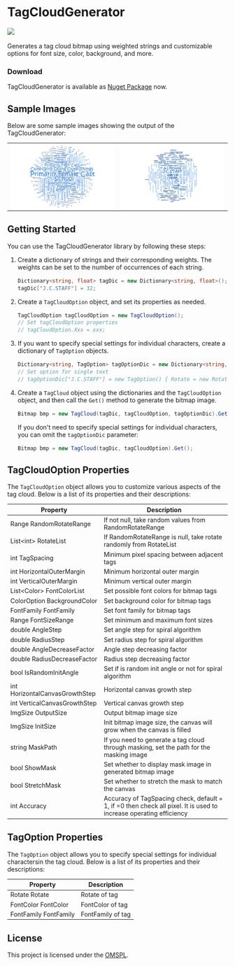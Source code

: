 # TagCloudGenerator
<img src="https://www.nuget.org/Content/gallery/img/logo-header.svg?sanitize=true" height="30px">

Generates a tag cloud bitmap using weighted strings and customizable options for font size, color, background, and more.

### Download
TagCloudGenerator is available as [Nuget Package](https://www.nuget.org/packages/TagCloudGenerator/) now.

## Sample Images

Below are some sample images showing the output of the TagCloudGenerator:

<table>
  <tr>
    <td><img width=1000 align="center" src="https://github.com/ZjzMisaka/AnimeReport/blob/main/tags.bmp"/></td>
    <td><img width=1000 align="center" src="https://github.com/ZjzMisaka/AnimeReport/blob/main/companies.bmp"/></td>
  </tr>
</table>

## Getting Started

You can use the TagCloudGenerator library by following these steps:

1. Create a dictionary of strings and their corresponding weights. The weights can be set to the number of occurrences of each string.

   ```csharp
   Dictionary<string, float> tagDic = new Dictionary<string, float>();
   tagDic["J.C.STAFF"] = 32;
   ```

2. Create a `TagCloudOption` object, and set its properties as needed.

   ```csharp
   TagCloudOption tagCloudOption = new TagCloudOption();
   // Set tagCloudOption properties
   // tagCloudOption.Xxx = xxx;
   ```

3. If you want to specify special settings for individual characters, create a dictionary of `TagOption` objects.

   ```csharp
   Dictionary<string, TagOption> tagOptionDic = new Dictionary<string, TagOption>();
   // Set option for single text
   // tagOptionDic["J.C.STAFF"] = new TagOption() { Rotate = new Rotate(0) };
   ```

4. Create a `TagCloud` object using the dictionaries and the `TagCloudOption` object, and then call the `Get()` method to generate the bitmap image.

   ```csharp
   Bitmap bmp = new TagCloud(tagDic, tagCloudOption, tagOptionDic).Get();
   ```

   If you don't need to specify special settings for individual characters, you can omit the `tagOptionDic` parameter:

   ```csharp
   Bitmap bmp = new TagCloud(tagDic, tagCloudOption).Get();
   ```

## TagCloudOption Properties

The `TagCloudOption` object allows you to customize various aspects of the tag cloud. Below is a list of its properties and their descriptions:

|Property|Description|
|--|--|
|Range RandomRotateRange|If not null, take random values from RandomRotateRange|
|List\<int> RotateList|If RandomRotateRange is null, take rotate randomly from RotateList|
|int TagSpacing|Minimum pixel spacing between adjacent tags|
|int HorizontalOuterMargin|Minimum horizontal outer margin|
|int VerticalOuterMargin|Minimum vertical outer margin|
|List\<Color> FontColorList|Set possible font colors for bitmap tags|
|ColorOption BackgroundColor|Set background color for bitmap tags|
|FontFamily FontFamily|Set font family for bitmap tags|
|Range FontSizeRange|Set minimum and maximum font sizes|
|double AngleStep|Set angle step for spiral algorithm|
|double RadiusStep|Set radius step for spiral algorithm|
|double AngleDecreaseFactor|Angle step decreasing factor|
|double RadiusDecreaseFactor|Radius step decreasing factor|
|bool IsRandomInitAngle|Set if is random init angle or not for spiral algorithm|
|int HorizontalCanvasGrowthStep|Horizontal canvas growth step|
|int VerticalCanvasGrowthStep|Vertical canvas growth step|
|ImgSize OutputSize|Output bitmap image size|
|ImgSize InitSize|Init bitmap image size, the canvas will grow when the canvas is filled|
|string MaskPath|If you need to generate a tag cloud through masking, set the path for the masking image|
|bool ShowMask|Set whether to display mask image in generated bitmap image|
|bool StretchMask|Set whether to stretch the mask to match the canvas|
|int Accuracy|Accuracy of TagSpacing check, default = 1, if =0 then check all pixel. It is used to increase operating efficiency|

## TagOption Properties

The `TagOption` object allows you to specify special settings for individual charactersin the tag cloud. Below is a list of its properties and their descriptions:

|Property|Description|
|--|--|
|Rotate Rotate|Rotate of tag|
|FontColor FontColor|FontColor of tag|
|FontFamily FontFamily|FontFamily of tag|

## License
This project is licensed under the [OMSPL](https://github.com/ZjzMisaka/TagCloudGenerator/blob/main/LICENSE).